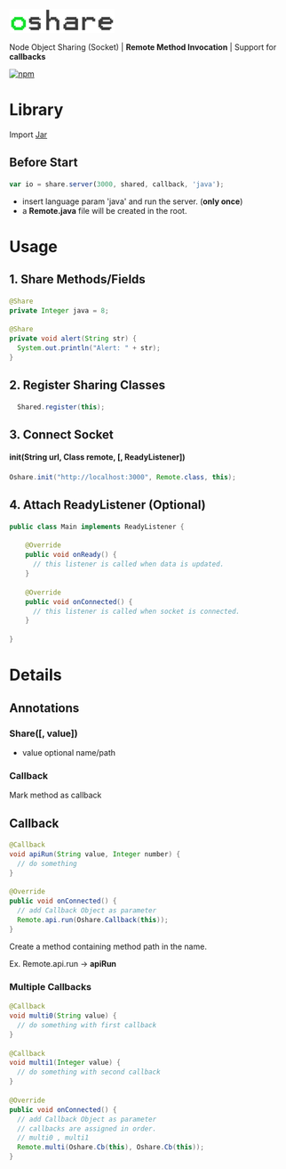 ![](https://github.com/fcannizzaro/oshare-java/blob/master/logo.png?raw=true)

Node Object Sharing (Socket) | **Remote Method Invocation** | Support for **callbacks**

[![npm](https://img.shields.io/npm/v/oshare.svg)](https://www.npmjs.com/package/oshare)

# Library
Import [Jar](https://github.com/fcannizzaro/oshare-java)

## Before Start

```javascript
var io = share.server(3000, shared, callback, 'java');
```

- insert language param 'java' and run the server. (**only once**)
- a **Remote.java** file will be created in the root.

# Usage

## 1. Share Methods/Fields

```java
@Share
private Integer java = 8;

@Share
private void alert(String str) {
  System.out.println("Alert: " + str);
}
```

## 2. Register Sharing Classes
```java
  Shared.register(this);
```

## 3. Connect Socket

#### init(String url, Class remote, [, ReadyListener])

```java
Oshare.init("http://localhost:3000", Remote.class, this);
```

## 4. Attach ReadyListener (Optional)

```java
public class Main implements ReadyListener {

    @Override
    public void onReady() {
      // this listener is called when data is updated.
    }

    @Override
    public void onConnected() {
      // this listener is called when socket is connected.
    }

}
```

# Details

## Annotations

### Share([, value])
- value optional name/path

### Callback
Mark method as callback

## Callback

```java
@Callback
void apiRun(String value, Integer number) {
  // do something
}

@Override
public void onConnected() {
  // add Callback Object as parameter
  Remote.api.run(Oshare.Callback(this));
}
```

Create a method containing method path in the name.

Ex. Remote.api.run -> **apiRun**

### Multiple Callbacks

```java
@Callback
void multi0(String value) {
  // do something with first callback
}

@Callback
void multi1(Integer value) {
  // do something with second callback
}

@Override
public void onConnected() {
  // add Callback Object as parameter
  // callbacks are assigned in order.
  // multi0 , multi1
  Remote.multi(Oshare.Cb(this), Oshare.Cb(this));
}
```
